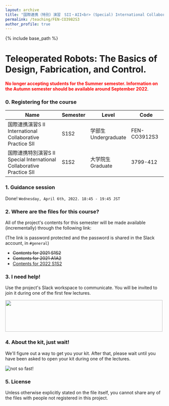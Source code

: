 ```yaml
---
layout: archive
title: "国際連携（特別）演習　SII・AII<br> (Special) International Collaborative Pratice SII-AII"
permalink: /teaching/FEN-CO3982S3
author_profile: true
---
```


{% include base_path %}

# Teleoperated Robots: The Basics of Design, Fabrication, and Control.

<span style="color:red">**No longer accepting students for the Summer semester. Information on the Autumn semester should be available around September 2022**</span>.

### 0. Registering for the course

|Name|Semester|Level|Code|
|---|---|---|---|
|国際連携演習S Ⅱ<br> International Collaborative Practice SII | S1S2 | 学部生 <br> Undergraduate | FEN-CO3912S3 |
|国際連携特別演習S Ⅱ <br> Special International Collaborative Practice SII | S1S2 | 大学院生 <br> Graduate | 3799-412 |

<!--- Autumn semester information
|国際連携演習A Ⅱ<br> International Collaborative Practice AII | A1A2 | 学部生 <br> Undergraduate | FEN-CO3942S3 |
|国際連携特別演習A Ⅱ<br> Special International Collaborative Practice AII | A1A2 | 大学院生 <br> Graduate | 3799-422 |
--->

### 1. Guidance session

Done! ```Wednesday, April 6th, 2022. 18:45 - 19:45 JST```
<!---
```Wednesday, April 6th, 2022. 18:45 - 19:45 JST```

Link: [https://bit.ly/3t00avV](https://bit.ly/3t00avV)

You need to login with your ECCS account to view the contents of that shared file.
--->
### 2. Where are the files for this course?

All of the project's contents for this semester will be made available (incrementally) through the following link:

(The link is password protected and the password is shared in the Slack account, in `#general`)

- ~~Contents for 2021 S1S2~~
- ~~Contents for 2021 A1A2~~
- [Contents for 2022 S1S2](http://u.pc.cd/CEn)

### 3. I need help!
Use the project's Slack workspace to communicate. You will be invited to join it during one of the first few lectures.

<img src="https://user-images.githubusercontent.com/46012516/111440458-b5f49700-8749-11eb-8834-e48fa903b72c.gif" width="500" height="100">

### 4. About the kit, just wait!
We'll figure out a way to get you your kit. After that, please wait until you have been asked to open your kit during one of the lectures.

![not so fast!](https://user-images.githubusercontent.com/46012516/111438785-ffdc7d80-8747-11eb-8265-1794c4f04d99.gif)

### 5. License
Unless otherwise explicitly stated on the file itself, you cannot share any of the files with people not registered in this project. 
